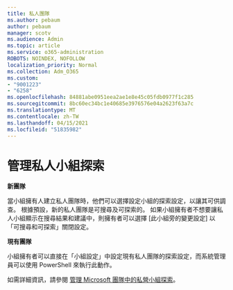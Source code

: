 ```yaml
---
title: 私人團隊
ms.author: pebaum
author: pebaum
manager: scotv
ms.audience: Admin
ms.topic: article
ms.service: o365-administration
ROBOTS: NOINDEX, NOFOLLOW
localization_priority: Normal
ms.collection: Adm_O365
ms.custom:
- "9001223"
- "6258"
ms.openlocfilehash: 84881abe0951eea2ae1e8e45c05fdb0977f1c285
ms.sourcegitcommit: 8bc60ec34bc1e40685e3976576e04a2623f63a7c
ms.translationtype: MT
ms.contentlocale: zh-TW
ms.lasthandoff: 04/15/2021
ms.locfileid: "51835982"
---
```

# <a name="managing-discovery-of-private-teams"></a>管理私人小組探索

**新團隊**

當小組擁有人建立私人團隊時，他們可以選擇設定小組的探索設定，以讓其可供調查。 根據預設，新的私人團隊是可搜尋及可探索的。 如果小組擁有者不想要讓私人小組顯示在搜尋結果和建議中，則擁有者可以選擇 [此小組旁的變更設定] 以「可搜尋和可探索」關閉設定。  

**現有團隊**

小組擁有者可以直接在「小組設定」中設定現有私人團隊的探索設定，而系統管理員可以使用 PowerShell 來執行此動作。  

如需詳細資訊，請參閱  [管理 Microsoft 團隊中的私營小組探索](https://docs.microsoft.com/microsoftteams/manage-discovery-of-private-teams)。
